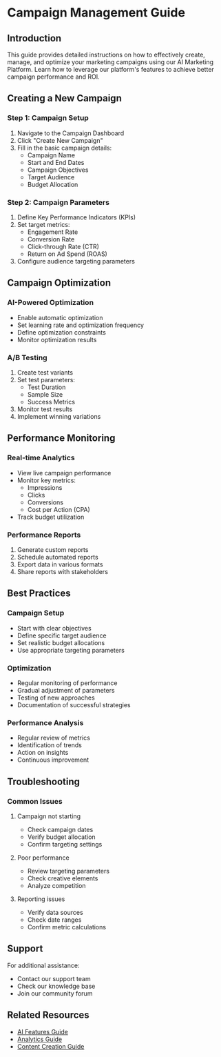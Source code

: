 # Campaign Management Guide

## Introduction
This guide provides detailed instructions on how to effectively create, manage, and optimize your marketing campaigns using our AI Marketing Platform. Learn how to leverage our platform's features to achieve better campaign performance and ROI.

## Creating a New Campaign

### Step 1: Campaign Setup
1. Navigate to the Campaign Dashboard
2. Click "Create New Campaign"
3. Fill in the basic campaign details:
   - Campaign Name
   - Start and End Dates
   - Campaign Objectives
   - Target Audience
   - Budget Allocation

### Step 2: Campaign Parameters
1. Define Key Performance Indicators (KPIs)
2. Set target metrics:
   - Engagement Rate
   - Conversion Rate
   - Click-through Rate (CTR)
   - Return on Ad Spend (ROAS)
3. Configure audience targeting parameters

## Campaign Optimization

### AI-Powered Optimization
- Enable automatic optimization
- Set learning rate and optimization frequency
- Define optimization constraints
- Monitor optimization results

### A/B Testing
1. Create test variants
2. Set test parameters:
   - Test Duration
   - Sample Size
   - Success Metrics
3. Monitor test results
4. Implement winning variations

## Performance Monitoring

### Real-time Analytics
- View live campaign performance
- Monitor key metrics:
  - Impressions
  - Clicks
  - Conversions
  - Cost per Action (CPA)
- Track budget utilization

### Performance Reports
1. Generate custom reports
2. Schedule automated reports
3. Export data in various formats
4. Share reports with stakeholders

## Best Practices

### Campaign Setup
- Start with clear objectives
- Define specific target audience
- Set realistic budget allocations
- Use appropriate targeting parameters

### Optimization
- Regular monitoring of performance
- Gradual adjustment of parameters
- Testing of new approaches
- Documentation of successful strategies

### Performance Analysis
- Regular review of metrics
- Identification of trends
- Action on insights
- Continuous improvement

## Troubleshooting

### Common Issues
1. Campaign not starting
   - Check campaign dates
   - Verify budget allocation
   - Confirm targeting settings

2. Poor performance
   - Review targeting parameters
   - Check creative elements
   - Analyze competition

3. Reporting issues
   - Verify data sources
   - Check date ranges
   - Confirm metric calculations

## Support
For additional assistance:
- Contact our support team
- Check our knowledge base
- Join our community forum

## Related Resources
- [AI Features Guide](./ai-features.md)
- [Analytics Guide](./analytics.md)
- [Content Creation Guide](./content-creation.md)